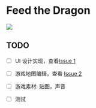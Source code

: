 # Feed the Dragon

![](/yangtau/feed-the-dragon/blob/master/docs/ulm.jpg?raw=true)

## TODO

- [ ] UI 设计实现，查看[Issue 1](https://github.com/yangtau/feed-the-dragon/issues/1) 
- [ ] 游戏地图编辑，查看 [Issue 2](https://github.com/yangtau/feed-the-dragon/issues/2)
- [ ] 游戏素材: 贴图，声音
- [ ] 测试

